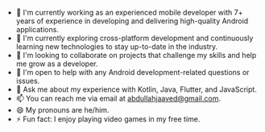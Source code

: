 - 🔭 I'm currently working as an experienced mobile developer with 7+ years of experience in developing and delivering high-quality Android applications.
- 🌱 I'm currently exploring cross-platform development and continuously learning new technologies to stay up-to-date in the industry.
- 👯 I'm looking to collaborate on projects that challenge my skills and help me grow as a developer.
- 🤔 I'm open to help with any Android development-related questions or issues.
- 💬 Ask me about my experience with Kotlin, Java, Flutter, and JavaScript.
- 📫 You can reach me via email at abdullahjaaved@gmail.com.
- 😄 My pronouns are he/him.
- ⚡ Fun fact: I enjoy playing video games in my free time.
